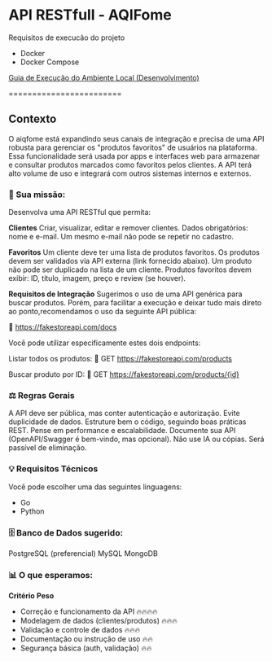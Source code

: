 # API RESTfull - AQIFome

Requisitos de execucão do projeto

- Docker
- Docker Compose

[Guia de Execução do Ambiente Local (Desenvolvimento)](INSTALL.md)

========================
## Contexto
O aiqfome está expandindo seus canais de integração e precisa de uma API robusta para gerenciar os "produtos favoritos" de usuários na plataforma.
Essa funcionalidade será usada por apps e interfaces web para armazenar e consultar produtos marcados como favoritos pelos clientes. A API terá alto volume de uso e integrará com outros sistemas internos e externos.


### 🔧 Sua missão:
Desenvolva uma API RESTful que permita:

**Clientes**
Criar, visualizar, editar e remover clientes.
Dados obrigatórios: nome e e-mail.
Um mesmo e-mail não pode se repetir no cadastro.

**Favoritos**
Um cliente deve ter uma lista de produtos favoritos.
Os produtos devem ser validados via API externa (link fornecido abaixo).
Um produto não pode ser duplicado na lista de um cliente.
Produtos favoritos devem exibir: ID, título, imagem, preço e review (se houver).

**Requisitos de Integração**
 Sugerimos o uso de uma API genérica para buscar produtos. Porém, para facilitar a execução e deixar tudo mais direto ao ponto,recomendamos o uso da seguinte API pública:

🔗 https://fakestoreapi.com/docs

Você pode utilizar especificamente estes dois endpoints:

Listar todos os produtos:
🔗 GET https://fakestoreapi.com/products

Buscar produto por ID:
🔗 GET https://fakestoreapi.com/products/{id}



### ⚖️ Regras Gerais
A API deve ser pública, mas conter autenticação e autorização.
Evite duplicidade de dados.
Estruture bem o código, seguindo boas práticas REST.
Pense em performance e escalabilidade.
Documente sua API (OpenAPI/Swagger é bem-vindo, mas opcional).
Não use IA ou cópias. Será passível de eliminação.

### 💡 Requisitos Técnicos
Você pode escolher uma das seguintes linguagens:
* Go
* Python 

### 🗄️ Banco de Dados sugerido:
PostgreSQL (preferencial)
MySQL
MongoDB


### 📊 O que esperamos:
**Critério**	                            **Peso**
* Correção e funcionamento da API	        🔥🔥🔥🔥
* Modelagem de dados (clientes/produtos)	🔥🔥🔥
* Validação e controle de dados	            🔥🔥🔥
* Documentação ou instrução de uso	        🔥🔥
* Segurança básica (auth, validação)	    🔥🔥